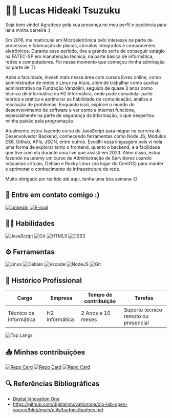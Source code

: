 <h1> 👨‍💻 Lucas Hideaki Tsuzuku</h1>

Seja bem vindo! Agradeço pela sua presença no meu perfil e paciência para ler a minha carreira :)

Em 2016, me matriculei em Microeletrônica pelo interesse na parte de processos e fabricação de placas, circuitos integrados e componentes eletrônicos. Durante esse período, tive a grande sorte de conseguir estágio na FATEC-SP em manutenção técnica, na parte básica de informática, redes e computadores. Foi nesse momento que começou minha admiração na parte de TI.

Após a faculdade, investi mais nessa área com cursos livres online, como administrador de redes e Linux na Alura, além de trabalhar como auxiliar administrativo na Fundação Vanzolini, seguido de quase 3 anos como técnico de informática na H2 Informática, onde pude consolidar parte teórica e prática e aprimorar as habilidade de comunicação, análise e resolução de problemas. Enquanto isso, explorei o mundo do desenvolvimento de software e ver como a internet funciona, especialmente na parte de segurança da informação, o que despertou minha paixão pela programação.

Atualmente estou fazendo curso de JavaScript para migrar na carreira de Desenvolvedor Backend, conhecendo ferramentas como Node.JS, Módulos ES6, Github, APIs, JSON, entre outros. Escolhi essa linguagem pois vi nela uma forma de explorar tanto o frontend, quanto o backend; e a facilidade que tive com ela durante uma live que assisti em 2023. Além disso, estou fazendo na udemy um curso de Administração de Servidores usando máquinas virtuais, Debian e Rocky Linux (no lugar do CentOS) para manter e aprimorar o conhecimento de infraestrutura de rede.


Muito obrigado por ter lido até aqui, tenha uma boa semana :D

## 📩 Entre em contato comigo :)
[![LinkedIn](https://img.shields.io/badge/LinkedIn-0077B5?style=for-the-badge&logo=linkedin&logoColor=white)](https://www.linkedin.com/in/lucas-hideaki-tsuzuku-m1cr0/)
[![E-mail](https://img.shields.io/badge/-Email-000?style=for-the-badge&logo=microsoft-outlook&logoColor=007BFF)](mailto:lucas-hideaki@hotmail.com)

## 🤹‍♀️ Habilidades

![JavaScript](https://img.shields.io/badge/JavaScript-F7DF1E?style=for-the-badge&logo=javascript&logoColor=black)
![Git](https://img.shields.io/badge/GIT-E44C30?style=for-the-badge&logo=git&logoColor=white)
![HTML5](https://img.shields.io/badge/HTML5-E34F26?style=for-the-badge&logo=html5&logoColor=white)
![CSS3](https://img.shields.io/badge/CSS3-1572B6?style=for-the-badge&logo=css3&logoColor=white)

## ⚙ Ferramentas
![Linux](https://img.shields.io/badge/Linux-000?style=for-the-badge&logo=linux&logoColor=FCC624)
![Debian](https://img.shields.io/badge/Debian-D70A53?style=for-the-badge&logo=debian&logoColor=white)
![Vscode](https://img.shields.io/badge/Vscode-007ACC?style=for-the-badge&logo=visual-studio-code&logoColor=white)
![NodeJS](https://img.shields.io/badge/node.js-6DA55F?style=for-the-badge&logo=node.js&logoColor=white)
![Git](https://img.shields.io/badge/GIT-E44C30?style=for-the-badge&logo=git&logoColor=white)

## 💼 Histórico Profissional

| Cargo | Empresa | Tempo de contribuição |Tarefas|
|-------|---------|-----------------------|-------|
Técnico de informática | H2 informática|2 Anos e 10 meses | Suporte técnico remoto ou presencial |

![Top Langs](https://github-readme-stats-git-masterrstaa-rickstaa.vercel.app/api/top-langs/?username=Twistywasabi&bg_color=000&border_color=30A3DC&title_color=E94D5F&text_color=FFF)

## 📤 Minhas contribuições

[![Repo Card](https://github-readme-stats.vercel.app/api/pin/?username=Twistywasabi&repo=projetoFilmes&bg_color=000&border_color=30A3DC&show_icons=true&icon_color=30A3DC&title_color=E94D5F&text_color=FFF)](https://github.com/Twistywasabi/projetoFilmes)
[![Repo Card](https://github-readme-stats.vercel.app/api/pin/?username=Twistywasabi&repo=projetoCalculadoraInvestimentos&bg_color=000&border_color=30A3DC&show_icons=true&icon_color=30A3DC&title_color=E94D5F&text_color=FFF)](https://github.com/Twistywasabi/projetoCalculadoraInvestimentos)
[![Repo Card](https://github-readme-stats.vercel.app/api/pin/?username=Twistywasabi&repo=projetoCronometro&bg_color=000&border_color=30A3DC&show_icons=true&icon_color=30A3DC&title_color=E94D5F&text_color=FFF)](https://github.com/Twistywasabi/projetoCronometro)


## 🔍 Referências Bibliográficas
- [Digital Innovation One](https://www.dio.me/)
- https://github.com/digitalinnovationone/dio-lab-open-source/blob/main/utils/badges/badges.md
